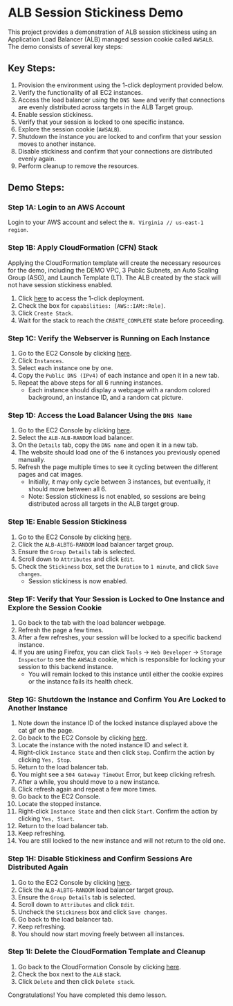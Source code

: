 # ALB Session Stickiness Demo

This project provides a demonstration of ALB session stickiness using an Application Load Balancer (ALB) managed session cookie called `AWSALB`. The demo consists of several key steps:

## Key Steps:

1. Provision the environment using the 1-click deployment provided below.
2. Verify the functionality of all EC2 instances.
3. Access the load balancer using the `DNS Name` and verify that connections are evenly distributed across targets in the ALB Target group.
4. Enable session stickiness.
5. Verify that your session is locked to one specific instance.
6. Explore the session cookie (`AWSALB`).
7. Shutdown the instance you are locked to and confirm that your session moves to another instance.
8. Disable stickiness and confirm that your connections are distributed evenly again.
9. Perform cleanup to remove the resources.

## Demo Steps:

### Step 1A: Login to an AWS Account

Login to your AWS account and select the `N. Virginia // us-east-1 region`.

### Step 1B: Apply CloudFormation (CFN) Stack

Applying the CloudFormation template will create the necessary resources for the demo, including the DEMO VPC, 3 Public Subnets, an Auto Scaling Group (ASG), and Launch Template (LT). The ALB created by the stack will not have session stickiness enabled.

1. Click [here](https://console.aws.amazon.com/cloudformation/home?region=us-east-1#/stacks/quickcreate?templateURL=https://techidence.s3.amazonaws.com/aws_projects/alb_stickiness/ALBStickiness.yaml&stackName=ALB) to access the 1-click deployment.
2. Check the box for `capabilities: [AWS::IAM::Role]`.
3. Click `Create Stack`.
4. Wait for the stack to reach the `CREATE_COMPLETE` state before proceeding.

### Step 1C: Verify the Webserver is Running on Each Instance

1. Go to the EC2 Console by clicking [here](https://console.aws.amazon.com/ec2/v2/home?region=us-east-1#Home:).
2. Click `Instances`.
3. Select each instance one by one.
4. Copy the `Public DNS (IPv4)` of each instance and open it in a new tab.
5. Repeat the above steps for all 6 running instances.
   - Each instance should display a webpage with a random colored background, an instance ID, and a random cat picture.

### Step 1D: Access the Load Balancer Using the `DNS Name`

1. Go to the EC2 Console by clicking [here](https://console.aws.amazon.com/ec2/v2/home?region=us-east-1#LoadBalancers:).
2. Select the `ALB-ALB-RANDOM` load balancer.
3. On the `Details` tab, copy the `DNS name` and open it in a new tab.
4. The website should load one of the 6 instances you previously opened manually.
5. Refresh the page multiple times to see it cycling between the different pages and cat images.
   - Initially, it may only cycle between 3 instances, but eventually, it should move between all 6.
   - Note: Session stickiness is not enabled, so sessions are being distributed across all targets in the ALB target group.

### Step 1E: Enable Session Stickiness

1. Go to the EC2 Console by clicking [here](https://console.aws.amazon.com/ec2/v2/home?region=us-east-1#TargetGroups:).
2. Click the `ALB-ALBTG-RANDOM` load balancer target group.
3. Ensure the `Group Details` tab is selected.
4. Scroll down to `Attributes` and click `Edit`.
5. Check the `Stickiness` box, set the `Duration` to `1 minute`, and click `Save changes`.
   - Session stickiness is now enabled.

### Step 1F: Verify that Your Session is Locked to One Instance and Explore the Session Cookie

1. Go back to the tab with the load balancer webpage.
2. Refresh the page a few times.
3. After a few refreshes, your session will be locked to a specific backend instance.
4. If you are using Firefox, you can click `Tools` -> `Web Developer` -> `Storage Inspector` to see the `AWSALB` cookie, which is responsible for locking your session to this backend instance.
   - You will remain locked to this instance until either the cookie expires or the instance fails its health check.

### Step 1G: Shutdown the Instance and Confirm You Are Locked to Another Instance

1. Note down the instance ID of the locked instance displayed above the cat gif on the page.
2. Go back to the EC2 Console by clicking [here](https://console.aws.amazon.com/ec2/v2/home?region=us-east-1#Instances:sort=instanceState).
3. Locate the instance with the noted instance ID and select it.
4. Right-click `Instance State` and then click `Stop`. Confirm the action by clicking `Yes, Stop`.
5. Return to the load balancer tab.
6. You might see a `504 Gateway TimeOut` Error, but keep clicking refresh.
7. After a while, you should move to a new instance.
8. Click refresh again and repeat a few more times.
9. Go back to the EC2 Console.
10. Locate the stopped instance.
11. Right-click `Instance State` and then click `Start`. Confirm the action by clicking `Yes, Start`.
12. Return to the load balancer tab.
13. Keep refreshing.
14. You are still locked to the new instance and will not return to the old one.

### Step 1H: Disable Stickiness and Confirm Sessions Are Distributed Again

1. Go to the EC2 Console by clicking [here](https://console.aws.amazon.com/ec2/v2/home?region=us-east-1#TargetGroups:).
2. Click the `ALB-ALBTG-RANDOM` load balancer target group.
3. Ensure the `Group Details` tab is selected.
4. Scroll down to `Attributes` and click `Edit`.
5. Uncheck the `Stickiness` box and click `Save changes`.
6. Go back to the load balancer tab.
7. Keep refreshing.
8. You should now start moving freely between all instances.

### Step 1I: Delete the CloudFormation Template and Cleanup

1. Go back to the CloudFormation Console by clicking [here](https://console.aws.amazon.com/cloudformation/home?region=us-east-1#/stacks?filteringText=&filteringStatus=active&viewNested=true&hideStacks=false).
2. Check the box next to the `ALB` stack.
3. Click `Delete` and then click `Delete stack`.

Congratulations! You have completed this demo lesson.
